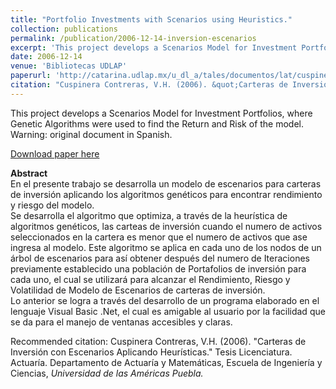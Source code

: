 ```yaml
---
title: "Portfolio Investments with Scenarios using Heuristics."
collection: publications
permalink: /publication/2006-12-14-inversion-escenarios
excerpt: 'This project develops a Scenarios Model for Investment Portfolios, where Genetic Algorithms were used to find the Return and Risk of the model. Warning: original document in Spanish.'
date: 2006-12-14
venue: 'Bibliotecas UDLAP'
paperurl: 'http://catarina.udlap.mx/u_dl_a/tales/documentos/lat/cuspinera_c_vh/'
citation: "Cuspinera Contreras, V.H. (2006). &quot;Carteras de Inversión con Escenarios Aplicando Heurísticas.&quot; Tesis Licenciatura. Actuaría. Departamento de Actuaría y Matemáticas, Escuela de Ingeniería y Ciencias, <i>Universidad de las Américas Puebla.</i>"
---
```

This project develops a Scenarios Model for Investment Portfolios, where Genetic Algorithms were used to find the Return and Risk of the model. Warning: original document in Spanish.

[Download paper here](http://catarina.udlap.mx/u_dl_a/tales/documentos/lat/cuspinera_c_vh/)

**Abstract**  
<Spanish>
En el presente trabajo se desarrolla un modelo de escenarios para carteras de inversión aplicando los algoritmos genéticos para encontrar rendimiento y riesgo del modelo.  
Se desarrolla el algoritmo que optimiza, a través de la heurística de algoritmos genéticos, las carteas de inversión cuando el numero de activos seleccionados en la cartera es menor que el numero de activos que ase ingresa al modelo. Este algoritmo se aplica en cada uno de los nodos de un árbol de escenarios para así obtener después del numero de Iteraciones previamente establecido una población de Portafolios de inversión para cada uno, el cual se utilizará para alcanzar el Rendimiento, Riesgo y Volatilidad de Modelo de Escenarios de carteras de inversión.  
Lo anterior se logra a través del desarrollo de un programa elaborado en el lenguaje Visual Basic .Net, el cual es amigable al usuario por la facilidad que se da para el manejo de ventanas accesibles y claras.


Recommended citation: Cuspinera Contreras, V.H. (2006). &quot;Carteras de Inversión con Escenarios Aplicando Heurísticas.&quot; Tesis Licenciatura. Actuaría. Departamento de Actuaría y Matemáticas, Escuela de Ingeniería y Ciencias, <i>Universidad de las Américas Puebla.</i>